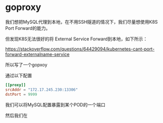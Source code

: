 # goproxy

我们想把MySQL代理到本地，在不用SSH隧道的情况下，我们尽量想使用K8S Port Forward的能力。

但发现K8S无法很好的将 External Service Forward到本地，如下所示：

https://stackoverflow.com/questions/64429094/kubernetes-cant-port-forward-externalname-service


所以写了一个gopxoy

通过以下配置
```toml
[[proxy]]
srcAddr = "172.17.245.230:13306"
dstPort = 9999
```

我们可以将MySQL配置暴露到某个POD的一个端口

然后我们在